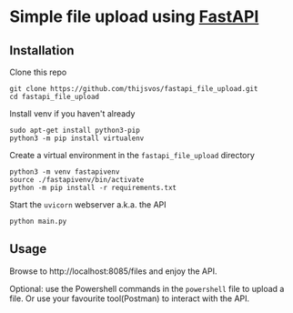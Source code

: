 # Simple file upload using [FastAPI](https://fastapi.tiangolo.com/)

## Installation

Clone this repo

```
git clone https://github.com/thijsvos/fastapi_file_upload.git
cd fastapi_file_upload
```

Install venv if you haven't already
```
sudo apt-get install python3-pip
python3 -m pip install virtualenv 
```

Create a virtual environment in the `fastapi_file_upload` directory
```
python3 -m venv fastapivenv
source ./fastapivenv/bin/activate
python -m pip install -r requirements.txt
```

Start the `uvicorn` webserver a.k.a. the API
```
python main.py
```

## Usage

Browse to http://localhost:8085/files and enjoy the API.

Optional: use the Powershell commands in the `powershell` file to upload a file. Or use your favourite tool(Postman) to interact with the API.
